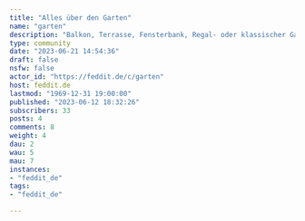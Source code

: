 ```yaml
---
title: "Alles über den Garten" 
name: "garten"
description: "Balkon, Terrasse, Fensterbank, Regal- oder klassischer Garten? Hier seid richtig! Teilt Bilder, diskutiert, holt euch Tipps und lasst uns zusammen gärtnern!"
type: community
date: "2023-06-21 14:54:36"
draft: false
nsfw: false
actor_id: "https://feddit.de/c/garten"
host: feddit.de
lastmod: "1969-12-31 19:00:00"
published: "2023-06-12 18:32:26"
subscribers: 33
posts: 4
comments: 8
weight: 4
dau: 2
wau: 5
mau: 7
instances:
- "feddit_de"
tags: 
- "feddit_de"

---
```

